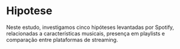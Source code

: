 # Hipotese
Neste estudo, investigamos cinco hipóteses levantadas por Spotify, relacionadas a características musicais, presença em playlists e comparação entre plataformas de streaming.
